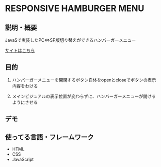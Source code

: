 # RESPONSIVE HAMBURGER MENU

## 説明・概要

JavaSで実装したPC⇔SP版切り替えができるハンバーガーメニュー

[サイトはこちら](https://ashley-bbe.github.io/js-template-responsive-hamburger-menu/)
  
## 目的

1. ハンバーガーメニューを開閉するボタン自体をopenとcloseでボタンの表示内容をわける

2. メインビジュアルの表示位置が変わらずに、ハンバーガーメニューが開けるようにさせる

## デモ


## 使ってる言語・フレームワーク

* HTML
* CSS
* JavaScript

